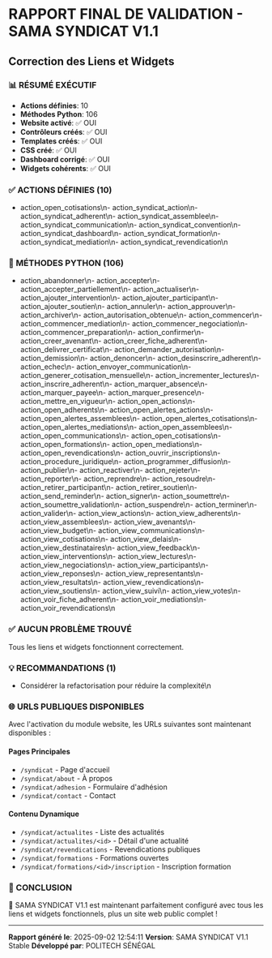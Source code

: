 # RAPPORT FINAL DE VALIDATION - SAMA SYNDICAT V1.1
## Correction des Liens et Widgets

### 📊 RÉSUMÉ EXÉCUTIF
- **Actions définies**: 10
- **Méthodes Python**: 106
- **Website activé**: ✅ OUI
- **Contrôleurs créés**: ✅ OUI
- **Templates créés**: ✅ OUI
- **CSS créé**: ✅ OUI
- **Dashboard corrigé**: ✅ OUI
- **Widgets cohérents**: ✅ OUI

### ✅ ACTIONS DÉFINIES (10)
- action_open_cotisations\n- action_syndicat_action\n- action_syndicat_adherent\n- action_syndicat_assemblee\n- action_syndicat_communication\n- action_syndicat_convention\n- action_syndicat_dashboard\n- action_syndicat_formation\n- action_syndicat_mediation\n- action_syndicat_revendication\n
### 🐍 MÉTHODES PYTHON (106)
- action_abandonner\n- action_accepter\n- action_accepter_partiellement\n- action_actualiser\n- action_ajouter_intervention\n- action_ajouter_participant\n- action_ajouter_soutien\n- action_annuler\n- action_approuver\n- action_archiver\n- action_autorisation_obtenue\n- action_commencer\n- action_commencer_mediation\n- action_commencer_negociation\n- action_commencer_preparation\n- action_confirmer\n- action_creer_avenant\n- action_creer_fiche_adherent\n- action_delivrer_certificat\n- action_demander_autorisation\n- action_demission\n- action_denoncer\n- action_desinscrire_adherent\n- action_echec\n- action_envoyer_communication\n- action_generer_cotisation_mensuelle\n- action_incrementer_lectures\n- action_inscrire_adherent\n- action_marquer_absence\n- action_marquer_payee\n- action_marquer_presence\n- action_mettre_en_vigueur\n- action_open_actions\n- action_open_adherents\n- action_open_alertes_actions\n- action_open_alertes_assemblees\n- action_open_alertes_cotisations\n- action_open_alertes_mediations\n- action_open_assemblees\n- action_open_communications\n- action_open_cotisations\n- action_open_formations\n- action_open_mediations\n- action_open_revendications\n- action_ouvrir_inscriptions\n- action_procedure_juridique\n- action_programmer_diffusion\n- action_publier\n- action_reactiver\n- action_rejeter\n- action_reporter\n- action_reprendre\n- action_resoudre\n- action_retirer_participant\n- action_retirer_soutien\n- action_send_reminder\n- action_signer\n- action_soumettre\n- action_soumettre_validation\n- action_suspendre\n- action_terminer\n- action_valider\n- action_view_actions\n- action_view_adherents\n- action_view_assemblees\n- action_view_avenants\n- action_view_budget\n- action_view_communications\n- action_view_cotisations\n- action_view_delais\n- action_view_destinataires\n- action_view_feedback\n- action_view_interventions\n- action_view_lectures\n- action_view_negociations\n- action_view_participants\n- action_view_reponses\n- action_view_representants\n- action_view_resultats\n- action_view_revendications\n- action_view_soutiens\n- action_view_suivi\n- action_view_votes\n- action_voir_fiche_adherent\n- action_voir_mediations\n- action_voir_revendications\n
### ✅ AUCUN PROBLÈME TROUVÉ
Tous les liens et widgets fonctionnent correctement.

### 💡 RECOMMANDATIONS (1)
- Considérer la refactorisation pour réduire la complexité\n
### 🌐 URLS PUBLIQUES DISPONIBLES
Avec l'activation du module website, les URLs suivantes sont maintenant disponibles :

#### Pages Principales
- `/syndicat` - Page d'accueil
- `/syndicat/about` - À propos
- `/syndicat/adhesion` - Formulaire d'adhésion
- `/syndicat/contact` - Contact

#### Contenu Dynamique
- `/syndicat/actualites` - Liste des actualités
- `/syndicat/actualites/<id>` - Détail d'une actualité
- `/syndicat/revendications` - Revendications publiques
- `/syndicat/formations` - Formations ouvertes
- `/syndicat/formations/<id>/inscription` - Inscription formation

### 🎯 CONCLUSION
🎉 SAMA SYNDICAT V1.1 est maintenant parfaitement configuré avec tous les liens et widgets fonctionnels, plus un site web public complet !

---
**Rapport généré le**: 2025-09-02 12:54:11
**Version**: SAMA SYNDICAT V1.1 Stable
**Développé par**: POLITECH SÉNÉGAL
